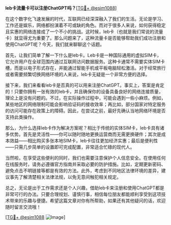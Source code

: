 **leb卡流量卡可以注册ChatGPT吗？**[[TG💪+ @esim1088](https://t.me/s/esim1088)]

在这个数字化飞速发展的时代，互联网已经深深融入了我们的生活。无论是学习、工作还是娱乐，网络都扮演着不可或缺的角色。而对于很多人来说，如何获得稳定且实惠的网络连接成了一个不小的挑战。这时候，leb卡（也就是我们常说的流量卡）就显得尤为重要了。那么问题来了，这种流量卡是否能够帮助我们成功注册和使用ChatGPT呢？今天，我们就来聊聊这个话题。

首先，让我们简单了解一下什么是leb卡。Leb卡是一种国际通用的虚拟SIM卡，它允许用户在全球范围内通过互联网访问数据服务。这种卡通常不需要实体SIM卡槽，而是以电子形式存在，并能通过智能手机或平板电脑轻松激活。对于经常旅行或者需要频繁切换网络环境的人来说，leb卡无疑是一个非常方便的选择。

接下来，我们来看看leb卡是否真的可以用来注册ChatGPT。事实上，答案是肯定的！只要你拥有一张有效的leb卡，并且确保你的设备具备良好的网络连接质量，理论上是没有问题的。不过，在实际操作过程中，可能会遇到一些小麻烦。例如，某些地区的网络限制可能会影响验证码的接收效率；再比如，部分国家对特定服务的访问可能存在政策上的障碍。因此，在尝试之前，最好先确认当地网络环境是否支持此类操作。

那么，为什么选择leb卡作为解决方案呢？相比于传统的实体SIM卡，leb卡具有诸多优势。首先是灵活性——你可以随时随地更换运营商而无需更换硬件；其次是成本效益——相比购买多张本地SIM卡，leb卡往往更加经济实惠；最后是便利性——只需几步简单的设置即可完成配置，非常适合忙碌的现代人。

当然啦，在享受这些便利的同时，我们也需要注意保护个人信息安全。在使用任何在线服务时，请务必遵循官方指南并采取必要的防护措施。比如，定期更新密码、避免点击不明链接等都是有效的方法。此外，考虑到不同地区法律环境的差异，建议事先了解清楚相关法律法规，以免无意间触犯相关规定。

总之，无论是出于工作需求还是个人兴趣，借助leb卡来注册和使用ChatGPT都是非常可行的办法。只要合理规划、谨慎行事，相信每位朋友都能顺利享受到这项技术带来的乐趣与便捷。希望这篇文章对你有所帮助，如果还有其他疑问的话，欢迎随时留言交流哦！

[[TG💪+ @esim1088](https://t.me/s/esim1088) ![Image](https://i.postimg.cc/4NQfJmqS/Snipaste-2025-05-13-00-14-12.png)]